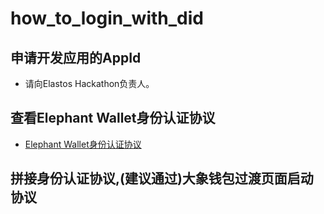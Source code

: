 # how_to_login_with_did

## 申请开发应用的AppId
   * 请向Elastos Hackathon负责人。

## 查看Elephant Wallet身份认证协议
- [Elephant Wallet身份认证协议](https://github.com/elastos/Elastos.Developer.Doc/blob/master/CN/4.%E9%92%B1%E5%8C%85%E5%AF%B9%E6%8E%A5/4.Elephant%E9%92%B1%E5%8C%85%E5%AF%B9%E6%8E%A5%E5%8D%8F%E8%AE%AE.md#identity%E6%8C%87%E4%BB%A4)


## 拼接身份认证协议,(建议通过)大象钱包过渡页面启动协议


